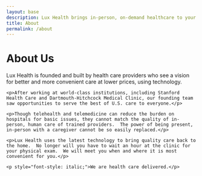 ```yaml
---
layout: base
description: Lux Health brings in-person, on-demand healthcare to your home, work, or vacation.
title: About
permalink: /about
---
```

<main class="master-container-1600">
    <h1>About Us</h1>
    <p>Lux Health is founded and built by health care providers who see a vision for better and more convenient care at lower prices, using technology.</p>

    <p>After working at world-class institutions, including Stanford Health Care and Dartmouth-Hitchcock Medical Clinic, our founding team saw opportunities to serve the best of U.S. care to everyone.</p>

    <p>Though telehealth and telemedicine can reduce the burden on hospitals for basic issues, they cannot match the quality of in-person, human care of trained providers.  The power of being present, in-person with a caregiver cannot be so easily replaced.</p>

    <p>Lux Health uses the latest technology to bring quality care back to the home.  No longer will you have to wait an hour at the clinic for your physical exam.  We will meet you when and where it is most convenient for you.</p>

    <p style="font-style: italic;">We are health care delivered.</p>

</main>